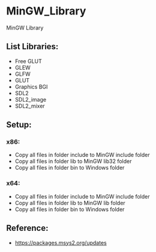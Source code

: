 # MinGW_Library

MinGW Library

## List Libraries:

- Free GLUT
- GLEW
- GLFW
- GLUT
- Graphics BGI
- SDL2
- SDL2_image
- SDL2_mixer

## Setup:

### x86:

- Copy all files in folder include to MinGW include folder
- Copy all files in folder lib to MinGW lib32 folder
- Copy all files in folder bin to Windows folder

### x64:

- Copy all files in folder include to MinGW include folder
- Copy all files in folder lib to MinGW lib folder
- Copy all files in folder bin to Windows folder

## Reference:

- https://packages.msys2.org/updates
